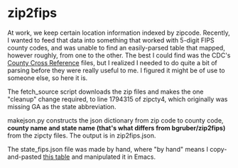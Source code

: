 zip2fips
========

At work, we keep certain location information indexed by
zipcode. Recently, I wanted to feed that data into something that
worked with 5-digit FIPS county codes, and was unable to find an
easily-parsed table that mapped, however roughly, from one to the
other. The best I could find was the CDC's [County Cross
Reference](http://wonder.cdc.gov/wonder/sci_data/codes/fips/type_txt/cntyxref.asp)
files, but I realized I needed to do quite a bit of parsing before
they were really useful to me. I figured it might be of use to someone
else, so here it is.

The fetch_source script downloads the zip files and makes the one
"cleanup" change required, to line 1794315 of zipcty4, which
originally was missing GA as the state abbreviation.

makejson.py constructs the json dictionary from zip code to county
code, __county name and state name (that's what differs from bgruber/zip2fips)__
from the zipcty files. The output is in zip2fips.json.

The state_fips.json file was made by hand, where "by hand" means I
copy-and-pasted [this
table](https://en.wikipedia.org/wiki/Federal_Information_Processing_Standard_state_code#FIPS_state_codes) and
manipulated it in Emacs.
